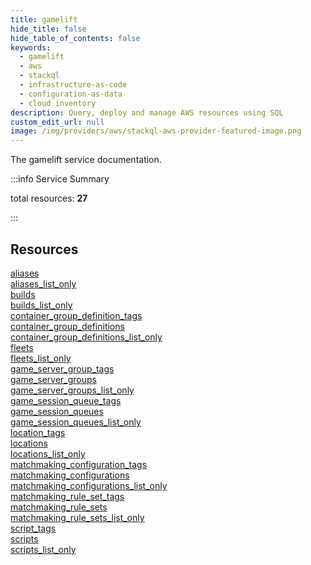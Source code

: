 ```yaml
---
title: gamelift
hide_title: false
hide_table_of_contents: false
keywords:
  - gamelift
  - aws
  - stackql
  - infrastructure-as-code
  - configuration-as-data
  - cloud inventory
description: Query, deploy and manage AWS resources using SQL
custom_edit_url: null
image: /img/providers/aws/stackql-aws-provider-featured-image.png
---
```


The gamelift service documentation.

:::info Service Summary

<div class="row">
<div class="providerDocColumn">
<span>total resources:&nbsp;<b>27</b></span><br />
</div>
</div>

:::

## Resources
<div class="row">
<div class="providerDocColumn">
<a href="/providers/aws/gamelift/aliases/">aliases</a><br />
<a href="/providers/aws/gamelift/aliases_list_only/">aliases_list_only</a><br />
<a href="/providers/aws/gamelift/builds/">builds</a><br />
<a href="/providers/aws/gamelift/builds_list_only/">builds_list_only</a><br />
<a href="/providers/aws/gamelift/container_group_definition_tags/">container_group_definition_tags</a><br />
<a href="/providers/aws/gamelift/container_group_definitions/">container_group_definitions</a><br />
<a href="/providers/aws/gamelift/container_group_definitions_list_only/">container_group_definitions_list_only</a><br />
<a href="/providers/aws/gamelift/fleets/">fleets</a><br />
<a href="/providers/aws/gamelift/fleets_list_only/">fleets_list_only</a><br />
<a href="/providers/aws/gamelift/game_server_group_tags/">game_server_group_tags</a><br />
<a href="/providers/aws/gamelift/game_server_groups/">game_server_groups</a><br />
<a href="/providers/aws/gamelift/game_server_groups_list_only/">game_server_groups_list_only</a><br />
<a href="/providers/aws/gamelift/game_session_queue_tags/">game_session_queue_tags</a><br />
<a href="/providers/aws/gamelift/game_session_queues/">game_session_queues</a>
</div>
<div class="providerDocColumn">
<a href="/providers/aws/gamelift/game_session_queues_list_only/">game_session_queues_list_only</a><br />
<a href="/providers/aws/gamelift/location_tags/">location_tags</a><br />
<a href="/providers/aws/gamelift/locations/">locations</a><br />
<a href="/providers/aws/gamelift/locations_list_only/">locations_list_only</a><br />
<a href="/providers/aws/gamelift/matchmaking_configuration_tags/">matchmaking_configuration_tags</a><br />
<a href="/providers/aws/gamelift/matchmaking_configurations/">matchmaking_configurations</a><br />
<a href="/providers/aws/gamelift/matchmaking_configurations_list_only/">matchmaking_configurations_list_only</a><br />
<a href="/providers/aws/gamelift/matchmaking_rule_set_tags/">matchmaking_rule_set_tags</a><br />
<a href="/providers/aws/gamelift/matchmaking_rule_sets/">matchmaking_rule_sets</a><br />
<a href="/providers/aws/gamelift/matchmaking_rule_sets_list_only/">matchmaking_rule_sets_list_only</a><br />
<a href="/providers/aws/gamelift/script_tags/">script_tags</a><br />
<a href="/providers/aws/gamelift/scripts/">scripts</a><br />
<a href="/providers/aws/gamelift/scripts_list_only/">scripts_list_only</a>
</div>
</div>